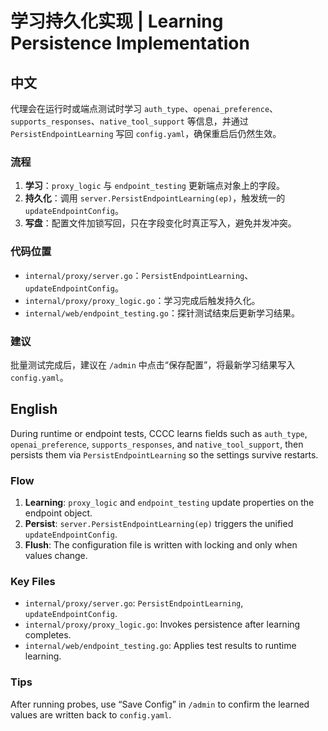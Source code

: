 # 学习持久化实现 | Learning Persistence Implementation

## 中文

代理会在运行时或端点测试时学习 `auth_type`、`openai_preference`、`supports_responses`、`native_tool_support` 等信息，并通过 `PersistEndpointLearning` 写回 `config.yaml`，确保重启后仍然生效。

### 流程

1. **学习**：`proxy_logic` 与 `endpoint_testing` 更新端点对象上的字段。  
2. **持久化**：调用 `server.PersistEndpointLearning(ep)`，触发统一的 `updateEndpointConfig`。  
3. **写盘**：配置文件加锁写回，只在字段变化时真正写入，避免并发冲突。  

### 代码位置

- `internal/proxy/server.go`：`PersistEndpointLearning`、`updateEndpointConfig`。  
- `internal/proxy/proxy_logic.go`：学习完成后触发持久化。  
- `internal/web/endpoint_testing.go`：探针测试结束后更新学习结果。  

### 建议

批量测试完成后，建议在 `/admin` 中点击“保存配置”，将最新学习结果写入 `config.yaml`。

## English

During runtime or endpoint tests, CCCC learns fields such as `auth_type`, `openai_preference`, `supports_responses`, and `native_tool_support`, then persists them via `PersistEndpointLearning` so the settings survive restarts.

### Flow

1. **Learning**: `proxy_logic` and `endpoint_testing` update properties on the endpoint object.  
2. **Persist**: `server.PersistEndpointLearning(ep)` triggers the unified `updateEndpointConfig`.  
3. **Flush**: The configuration file is written with locking and only when values change.  

### Key Files

- `internal/proxy/server.go`: `PersistEndpointLearning`, `updateEndpointConfig`.  
- `internal/proxy/proxy_logic.go`: Invokes persistence after learning completes.  
- `internal/web/endpoint_testing.go`: Applies test results to runtime learning.  

### Tips

After running probes, use “Save Config” in `/admin` to confirm the learned values are written back to `config.yaml`.
